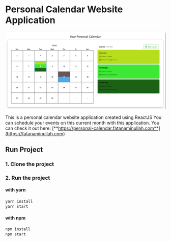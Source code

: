 # Personal Calendar Website Application

![Web Screenshot](./screenshot_web.png)

This is a personal calendar website application created using ReactJS You can schedule your events on this current month with this application. You can check it out here: [**https://personal-calendar.fatanaminullah.com**](https://fatanaminullah.com)

## Run Project

### 1. Clone the project

### 2. Run the project

#### with yarn

```shell
yarn install
yarn start
```

#### with npm

```shell
npm install
npm start
```
